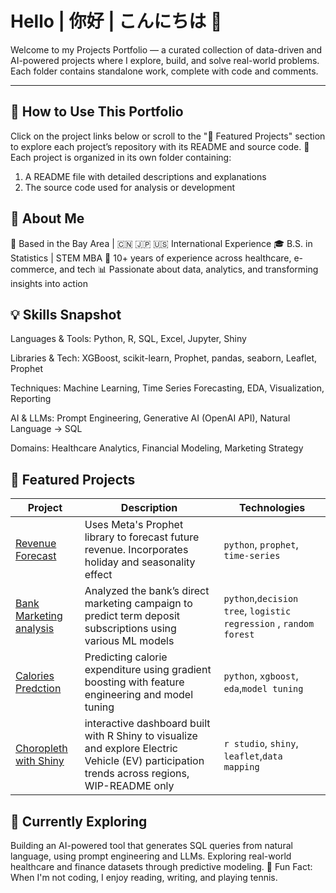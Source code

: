 # Hello | 你好 | こんにちは 👋

Welcome to my Projects Portfolio — a curated collection of data-driven and AI-powered projects where I explore, build, and solve real-world problems.
Each folder contains standalone work, complete with code and comments.

---

## 📖 How to Use This Portfolio
Click on the project links below or scroll to the "🚀 Featured Projects" section to explore each project’s repository with its README and source code.
📁 Each project is organized in its own folder containing:
1. A README file with detailed descriptions and explanations
2. The source code used for analysis or development

## 👤 About Me

🌉 Based in the Bay Area | 🇨🇳 🇯🇵 🇺🇸 International Experience
🎓 B.S. in Statistics | STEM MBA
💼 10+ years of experience across healthcare, e-commerce, and tech
📊 Passionate about data, analytics, and transforming insights into action
## 💡 Skills Snapshot

Languages & Tools: Python, R, SQL, Excel, Jupyter, Shiny

Libraries & Tech: XGBoost, scikit-learn, Prophet, pandas, seaborn, Leaflet, Prophet

Techniques: Machine Learning, Time Series Forecasting, EDA, Visualization, Reporting

AI & LLMs: Prompt Engineering, Generative AI (OpenAI API), Natural Language → SQL

Domains: Healthcare Analytics, Financial Modeling, Marketing Strategy


## 🚀 Featured Projects

| Project | Description | Technologies |
|--------|-------------|--------------|
| [Revenue Forecast](https://github.com/ylds/financial_forecast) | Uses Meta's Prophet library to forecast future revenue. Incorporates holiday and seasonality effect  | `python`, `prophet`, `time-series` |
| [Bank Marketing analysis](https://github.com/ylds/banking-analysis) | Analyzed the bank’s direct marketing campaign to predict term deposit subscriptions using various ML models | `python`,`decision tree`, `logistic regression` , `random forest`|
| [Calories Predction](https://github.com/ylds/xgb_calories) | Predicting calorie expenditure using gradient boosting with feature engineering and model tuning | `python`, `xgboost`, `eda`,`model tuning` |
| [Choropleth with Shiny](https://github.com/ylds/ev_participation) | interactive dashboard built with R Shiny to visualize and explore Electric Vehicle (EV) participation trends across regions, WIP-README only  | `r studio`, `shiny`, `leaflet`,`data mapping` |

## 🔭 Currently Exploring
Building an AI-powered tool that generates SQL queries from natural language, using prompt engineering and LLMs.
Exploring real-world healthcare and finance datasets through predictive modeling.
🎾 Fun Fact: When I'm not coding, I enjoy reading, writing, and playing tennis.
